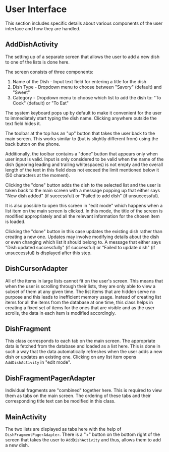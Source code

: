 # User Interface

This section includes specific details about various components of the user interface and how they are handled.

## AddDishActivity

The setting up of a separate screen that allows the user to add a new dish to one of the lists is done here.

The screen consists of three components:

1. Name of the Dish - Input text field for entering a title for the dish
2. Dish Type - Dropdown menu to choose between "Savory" (default) and "Sweet"
3. Category - Dropdown menu to choose which list to add the dish to: "To Cook" (default) or "To Eat"

The system keyboard pops up by default to make it convenient for the user to immediately start typing the dish name. Clicking anywhere outside the text field hides it.

The toolbar at the top has an "up" button that takes the user back to the main screen. This works similar to (but is slightly different from) using the back button on the phone.

Additionally, the toolbar contains a "done" button that appears only when user input is valid. Input is only considered to be valid when the name of the dish (ignoring leading and trailing whitespaces) is not empty and the overall length of the text in this field does not exceed the limit mentioned below it (50 characters at the moment).

Clicking the "done" button adds the dish to the selected list and the user is taken back to the main screen with a message popping up that either says "New dish added" (if successful) or "Failed to add dish" (if unsuccessful).

It is also possible to open this screen in "edit mode" which happens when a list item on the main screen is clicked. In this mode, the title of the screen is modified appropriately and all the relevant information for the chosen item is loaded.

Clicking the "done" button in this case updates the existing dish rather than creating a new one. Updates may involve modifying details about the dish or even changing which list it should belong to. A message that either says "Dish updated successfully" (if successful) or "Failed to update dish" (if unsuccessful) is displayed after this step.

## DishCursorAdapter

All of the items in large lists cannot fit on the user's screen. This means that when the user is scrolling through their lists, they are only able to view a subset of them at any given time. The list items that are hidden serve no purpose and this leads to inefficient memory usage. Instead of creating list items for all the items from the database at one time, this class helps in creating a fixed set of items for the ones that are visible and as the user scrolls, the data in each item is modified accordingly.

## DishFragment

This class corresponds to each tab on the main screen. The appropriate data is fetched from the database and loaded as a list here. This is done in such a way that the data automatically refreshes when the user adds a new dish or updates an existing one. Clicking on any list item opens `AddDishActivity` in "edit mode".

## DishFragmentPagerAdapter

Individual fragments are "combined" together here. This is required to view them as tabs on the main screen. The ordering of these tabs and their corresponding title text can be modified in this class.

## MainActivity

The two lists are displayed as tabs here with the help of `DishFragmentPagerAdapter`. There is a "+" button on the bottom right of the screen that takes the user to `AddDishActivity` and thus, allows them to add a new dish.